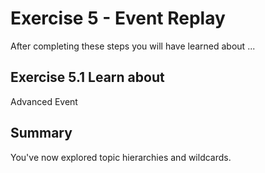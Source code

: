 # Exercise 5 - Event Replay

After completing these steps you will have learned about ...

## Exercise 5.1 Learn about 

Advanced Event 

## Summary

You've now explored topic hierarchies and wildcards.




